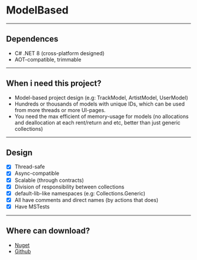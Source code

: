 # ModelBased
---
## Dependences

* C# .NET 8 (cross-platform designed)
* AOT-compatible, trimmable

---
## When i need this project?

* Model-based project design (e.g: TrackModel, ArtistModel, UserModel)
* Hundreds or thousands of models with unique IDs, which can be used from more threads or more UI-pages.
* You need the max efficient of memory-usage for models (no allocations and deallocation at each rent/return and etc, better than just generic collections)

---
## Design

- [x] Thread-safe
- [x] Async-compatible
- [x] Scalable (through contracts)
- [x] Division of responsibility between collections
- [x] default-lib-like namespaces (e.g: Collections.Generic)
- [x] All have comments and direct names (by actions that does)
- [x] Have MSTests

---
## Where can download?

* [Nuget](https://nuget.org "ModelBased")
* [Github](https://github.com/Spearton-CS/ModelBased "ModelBased")